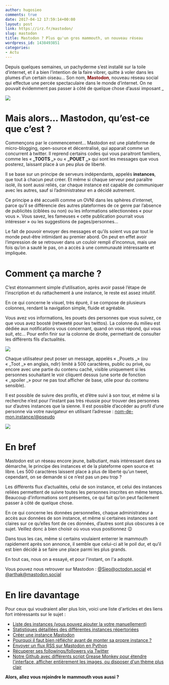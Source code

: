 ```yaml
---
author: hugosieo
comments: true
date: 2017-04-12 17:59:14+00:00
layout: post
link: https://irz.fr/mastodon/
slug: mastodon
title: Mastodon ? Plus qu'un gros mammouth, un nouveau réseau
wordpress_id: 1438493851
categories:
- Actu
---
```


Depuis quelques semaines, un pachyderme s’est installé sur la toile d’internet, et il a bien l’intention de la faire vibrer, quitte à voler dans les plumes d’un certain oiseau… Son nom, <span style="color: #800000">**Mastodon**</span>, nouveau réseau social qui effectue une percée spectaculaire dans le monde d’internet. On ne pouvait évidemment pas passer à côté de quelque chose d’aussi imposant 
_
<!--more-->

![](https://static.irz.fr/2017/04/fluffy-elephant-friend-6b47d8e924332955795ff4b2d8fc446437d26b28bfc67d6be2a4d88995ab2c1f.png)

# Mais alors… Mastodon, qu’est-ce que c’est ?

Commençons par le commencement… Mastodon est une plateforme de micro-blogging, open-source et décentralisé, qui apparait comme un concurrent à twitter. Il reprend certains codes qui vous paraitront familiers, comme les « **_TOOTS _**» ou « **_POUET _**» qui sont les messages que vous posterez, laissant place à un peu plus de liberté.

Il se base sur un principe de serveurs indépendants, appelés **instances**, que tout à chacun peut créer. Et même si chaque serveur peut paraître isolé, ils sont aussi reliés, car chaque instance est capable de communiquer avec les autres, sauf si l’administrateur en a décidé autrement.

Ce principe a été accueilli comme un OVNI dans les sphères d’internet, parce qu’il se différencie des autres plateformes de ce genre par l’absence de publicités (ciblées ou non) ou les informations sélectionnées « pour vous ». Vous savez, les fameuses « cette publication pourrait vous intéresser » ou les suggestions de pages/personnes…

Le fait de pouvoir envoyer des messages et qu’ils soient vus par tout le monde peut-être intimidant au premier abord. On peut en effet avoir l’impression de se retrouver dans un couloir rempli d’inconnus, mais une fois qu’on a sauté le pas, on a accès à une communauté intéressante et impliquée.

# Comment ça marche ?

C’est étonnamment simple d’utilisation, après avoir passé l’étape de l’inscription et du rattachement à une instance, le reste est assez intuitif.

En ce qui concerne le visuel, très épuré, il se compose de plusieurs colonnes, rendant la navigation simple, fluide et agréable.

Vous avez vos informations, les pouets des personnes que vous suivez, ce que vous avez boosté (retweeté pour les twittos). La colonne du milieu est dédiée aux notifications vous concernant, quand on vous répond, qui vous suit, etc... Pour enfin finir sur la colonne de droite, permettant de consulter les différents fils d’actualités.

![](https://static.irz.fr/2017/04/capture1-640x296.png)

Chaque utilisateur peut poser un message, appelés « _Pouets _» (ou « _Toot _» en anglais, ndlr) limité à 500 caractères, public ou privé, ou encore avec une partie du contenu caché, visible uniquement si les personnes souhaitant le voir cliquent dessus (une sorte de fonction « _spoiler _» pour ne pas tout afficher de base, utile pour du contenu sensible).

Il est possible de suivre des profils, et d’être suivi à son tour, et même si la recherche n’est pour l’instant pas très réussie pour trouver des personnes sur d’autres instances que la sienne. Il est possible d’accéder au profil d’une personne via votre navigateur en utilisant l’adresse : <span style="text-decoration: underline">nom-de-mon.instance/@pseudo</span>

![](https://static.irz.fr/2017/04/capture2-640x302.png)

# En bref

Mastodon est un réseau encore jeune, balbutiant, mais intéressant dans sa démarche, le principe des instances et de la plateforme open source et libre. Les 500 caractères laissent place à plus de liberté qu’un tweet, cependant, on se demande si ce n’est pas un peu trop ?

Les différents flux d’actualités, celui de son instance, et celui des instances reliées permettent de suivre toutes les personnes inscrites en même temps. Beaucoup d’informations sont présentes, ce qui fait qu’on peut facilement passer à côté de quelque chose.

En ce qui concerne les données personnelles, chaque administrateur a accès aux données de son instance, et même si certaines instances sont claires sur ce qu’elles font de ces données, d’autres sont plus obscures à ce sujet. Veillez donc à bien choisir où vous vous positionnez &#x1f609;

Dans tous les cas, même si certains voulaient enterrer le mammouth rapidement après son annonce, il semble que celui-ci ait le poil dur, et qu’il est bien décidé à se faire une place parmi les plus grands.

En tout cas, nous on a essayé, et pour l'instant, on l'a adopté.

Vous pouvez nous retrouver sur Mastodon :
[@Sieo@octodon.social](https://octodon.social/@sieo) et [@arthak@mastodon.social](https://mastodon.social/@arthak)

# En lire davantage

Pour ceux qui voudraient aller plus loin, voici une liste d'articles et des liens fort intéressants sur le sujet :
 - [Liste des instances (vous pouvez ajouter la votre manuellement)](https://instances.mastodon.xyz)
 - [Statistiques détaillées des différentes instances répertoriées](http://sp3r4z.fr/mastodon/general.php)
 - [Créer une instance Mastodon](https://angristan.fr/installer-instance-mastodon-debian-8/)
 - [Pourquoi il faut bien réfléchir avant de monter sa propre instance ?](https://www.taneleo.fr/reseau-mastodon-a-lire-avant-d-ouvrir-votre-instance)
 - [Envoyer un flux RSS sur Mastodon en Python](https://carlchenet.com/vos-flux-rss-sur-le-reseau-mastodon-avec-le-bot-feed2toot/)
 - [Récuperer ses followings/followers via Twitter](http://mastodon-bridge.herokuapp.com)
 - [Notre Github avec différents script Grease Monkey pour étendre l'interface, afficher entièrement les images, ou disposer d'un thème plus clair](https://github.com/arthurlacoste/MastodonCloudTheme)

**Alors, allez vous rejoindre le mammouth vous aussi ?**